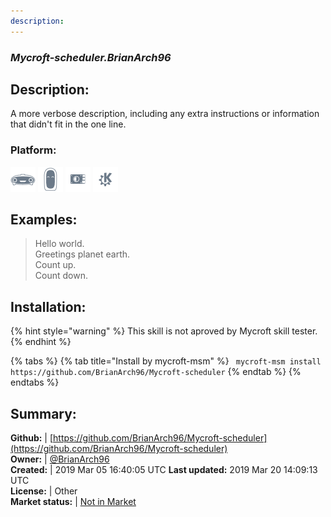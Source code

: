 ```yaml
---
description: 
---
```


### _Mycroft-scheduler.BrianArch96_  
## Description:  
A more verbose description, including any extra instructions or
information that didn't fit in the one line.  
### Platform:  
 ![Mark I](../.gitbook/assets/mark-1-icon.png)  ![Mark II](../.gitbook/assets/mark-2-icon.png)  ![Picroft](../.gitbook/assets/picroft-icon.png)  ![plasmoid](../.gitbook/assets/kde.png)   
  
## Examples:  
> Hello world.  
> Greetings planet earth.  
> Count up.  
> Count down.  
  
## Installation:  
{% hint style="warning" %}
This skill is not aproved by Mycroft skill tester.
{% endhint %}
    
{% tabs %}
{% tab title="Install by mycroft-msm" %}
``` mycroft-msm install https://github.com/BrianArch96/Mycroft-scheduler```
{% endtab %}
  {% endtabs %}
    
## Summary:  
**Github:** | [https://github.com/BrianArch96/Mycroft-scheduler](https://github.com/BrianArch96/Mycroft-scheduler)  
**Owner:** | [@BrianArch96](https://github.com/BrianArch96)  
**Created:** | 2019 Mar 05 16:40:05 UTC  **Last updated:** 2019 Mar 20 14:09:13 UTC  
**License:** | Other  
**Market status:** | [Not in Market](https://market.mycroft.ai/skill/)  

